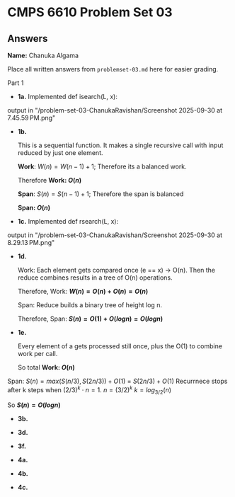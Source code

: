# CMPS 6610 Problem Set 03
## Answers

**Name:** Chanuka Algama


Place all written answers from `problemset-03.md` here for easier grading.

Part 1

- **1a.** Implemented def isearch(L, x):

 output in "/problem-set-03-ChanukaRavishan/Screenshot 2025-09-30 at 7.45.59 PM.png"


- **1b.** 

    This is a sequential function. It makes a single recursive call with input reduced by just one element.

    **Work**: $W(n) = W(n-1) +1$;  Therefore its a balanced work.

    Therefore **Work: $O(n)$**

    **Span**: $S(n) = S(n-1) +1$; Therefore the span is balanced

    **Span: $O(n)$**


- **1c.** Implemented def rsearch(L, x):

output in "/problem-set-03-ChanukaRavishan/Screenshot 2025-09-30 at 8.29.13 PM.png"

- **1d.**


    Work: Each element gets compared once (e == x) → O(n). Then the reduce combines results in a tree of O(n) operations.

    Therefore, Work: **$W(n) = O(n) + O(n) = O(n)$**

    Span: Reduce builds a binary tree of height log n.

    Therefore, Span: **$S(n) = O(1) + O(logn) = O(logn)$**



- **1e.**

    Every element of a gets processed still once, plus the O(1) to combine work per call.

    So total **Work: $O(n)$**

    

Span: $S(n) = max(S(n/3), S(2n/3)) + O(1)$ = $S(2n/3) +O(1)$ Recurrnece stops after k steps when $(2/3)^k \cdot n =1$. $n=(3/2)^k$ $k = log_{3/2}(n)$

So **$S(n) = O(logn)$**



- **3b.**




- **3d.**





- **3f.**




- **4a.**




- **4b.**





- **4c.**




